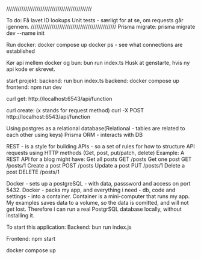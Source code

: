 /////////////////////////////////////////////

To do:
Få lavet ID lookups
Unit tests - særligt for at se, om requests går igennem.
/////////////////////////////////////////////
Prisma migrate:
prisma migrate dev --name init

Run docker:
docker compose up
docker ps - see what connections are established

Kør api mellem docker og bun:
bun run index.ts
Husk at genstarte, hvis ny api kode er skrevet.

start projekt:
backend: run bun index.ts
backend: docker compose up
frontend: npm run dev

curl get:
http://localhost:6543/api/function

curl create: (x stands for request method)
curl -X POST http://localhost:6543/api/function

Using postgres as a relational database(Relational - tables are related to each other using keys)
Prisma ORM - interacts with DB

REST - is a style for building APIs - so a set of rules for how to structure API requests using HTTP methods (Get, post, put/patch, delete)
Example:
A REST API for a blog might have:
Get all posts GET /posts
Get one post GET /posts/1
Create a post POST /posts
Update a post PUT /posts/1
Delete a post DELETE /posts/1

Docker - sets up a postgreSQL - with data, passsword and access on port 5432.
Docker - packs my app, and everything i need - db, code and settings - into a container.
Container is a mini-computer that runs my app.
My examples saves data to a volume, so the data is comitted, and will not get lost.
Therefore i can run a real PostgrSQL database locally, without installing it.

To start this application:
Backend: bun run index.js

Frontend: npm start

docker compose up
